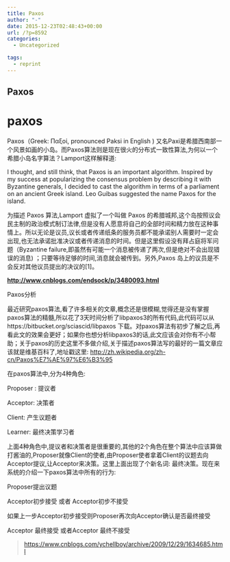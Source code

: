 ```yaml
---
title: Paxos
author: "-"
date: 2015-12-23T02:48:43+00:00
url: /?p=8592
categories:
  - Uncategorized

tags:
  - reprint
---
```

## Paxos
# paxos
  Paxos（Greek: Παξοί, pronounced Paksi in English ) 又名Paxi是希腊西南部一个风景如画的小岛。而Paxos算法则是现在很火的分布式一致性算法,为何以一个希腊小岛名字算法？Lamport这样解释道: 

I thought, and still think, that Paxos is an important algorithm.  Inspired by my success at popularizing the consensus problem by describing it with Byzantine generals, I decided to cast the algorithm in terms of a parliament on an ancient Greek island.  Leo Guibas suggested the name Paxos for the island.

为描述 Paxos 算法,Lamport 虚拟了一个叫做 Paxos 的希腊城邦,这个岛按照议会民主制的政治模式制订法律,但是没有人愿意将自己的全部时间和精力放在这种事情上。所以无论是议员,议长或者传递纸条的服务员都不能承诺别人需要时一定会出现,也无法承诺批准决议或者传递消息的时间。但是这里假设没有拜占庭将军问题（Byzantine failure,即虽然有可能一个消息被传递了两次,但是绝对不会出现错误的消息) ；只要等待足够的时间,消息就会被传到。另外,Paxos 岛上的议员是不会反对其他议员提出的决议的[1]。

**http://www.cnblogs.com/endsock/p/3480093.html**

Paxos分析
  
最近研究paxos算法,看了许多相关的文章,概念还是很模糊,觉得还是没有掌握paxos算法的精髓,所以花了3天时间分析了libpaxos3的所有代码,此代码可以从https://bitbucket.org/sciascid/libpaxos 下载。对paxos算法有初步了解之后,再看此文的效果会更好；如果你也想分析libpaxos3的话,此文应该会对你有不小帮助；关于paxos的历史这里不多做介绍,关于描述paxos算法写的最好的一篇文章应该就是维基百科了,地址戳这里: http://zh.wikipedia.org/zh-cn/Paxos%E7%AE%97%E6%B3%95


在paxos算法中,分为4种角色: 

Proposer : 提议者

Acceptor: 决策者

Client: 产生议题者

Learner: 最终决策学习者

上面4种角色中,提议者和决策者是很重要的,其他的2个角色在整个算法中应该算做打酱油的,Proposer就像Client的使者,由Proposer使者拿着Client的议题去向Acceptor提议,让Acceptor来决策。这里上面出现了个新名词: 最终决策。现在来系统的介绍一下paxos算法中所有的行为: 

Proposer提出议题
  
Acceptor初步接受 或者 Acceptor初步不接受
  
如果上一步Acceptor初步接受则Proposer再次向Acceptor确认是否最终接受
  
Acceptor 最终接受 或者Acceptor 最终不接受

>https://www.cnblogs.com/ychellboy/archive/2009/12/29/1634685.html